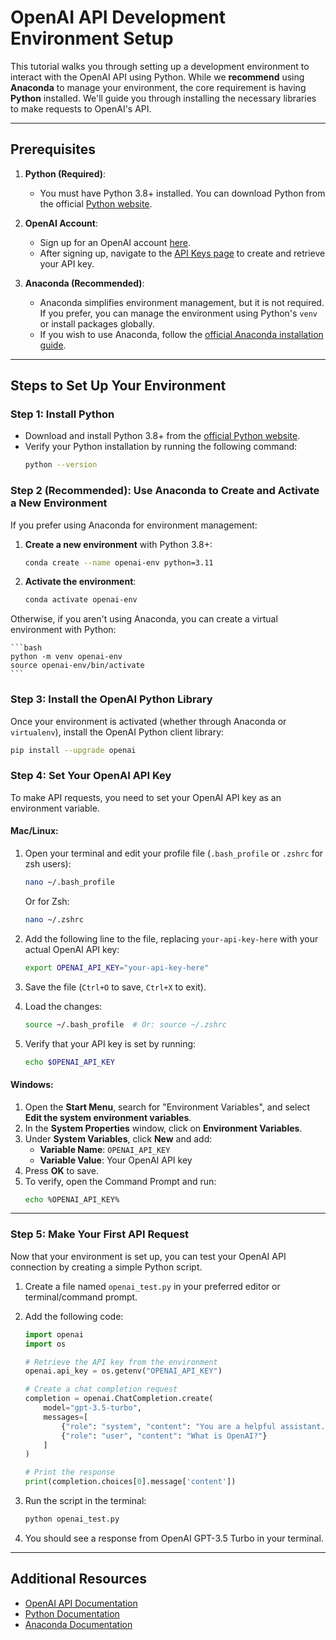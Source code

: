 # **OpenAI API Development Environment Setup**

This tutorial walks you through setting up a development environment to interact with the OpenAI API using Python. While we **recommend** using **Anaconda** to manage your environment, the core requirement is having **Python** installed. We'll guide you through installing the necessary libraries to make requests to OpenAI's API.

---

## **Prerequisites**

1. **Python (Required)**:
   - You must have Python 3.8+ installed. You can download Python from the official [Python website](https://www.python.org/downloads/).

2. **OpenAI Account**:
   - Sign up for an OpenAI account [here](https://platform.openai.com/signup).
   - After signing up, navigate to the [API Keys page](https://platform.openai.com/account/api-keys) to create and retrieve your API key.

3. **Anaconda (Recommended)**:
   - Anaconda simplifies environment management, but it is not required. If you prefer, you can manage the environment using Python's `venv` or install packages globally.
   - If you wish to use Anaconda, follow the [official Anaconda installation guide](https://docs.anaconda.com/anaconda/install/).

---

## **Steps to Set Up Your Environment**

### **Step 1: Install Python**

- Download and install Python 3.8+ from the [official Python website](https://www.python.org/downloads/).
- Verify your Python installation by running the following command:
    ```bash
    python --version
    ```

### **Step 2 (Recommended): Use Anaconda to Create and Activate a New Environment**

If you prefer using Anaconda for environment management:

1. **Create a new environment** with Python 3.8+:
    ```bash
    conda create --name openai-env python=3.11
    ```

2. **Activate the environment**:
    ```bash
    conda activate openai-env
    ```

Otherwise, if you aren't using Anaconda, you can create a virtual environment with Python:

    ```bash
    python -m venv openai-env
    source openai-env/bin/activate 
    ```


### **Step 3: Install the OpenAI Python Library**

Once your environment is activated (whether through Anaconda or `virtualenv`), install the OpenAI Python client library:

```bash
pip install --upgrade openai
```

### **Step 4: Set Your OpenAI API Key**

To make API requests, you need to set your OpenAI API key as an environment variable.

#### **Mac/Linux**:

1. Open your terminal and edit your profile file (`.bash_profile` or `.zshrc` for zsh users):
    ```bash
    nano ~/.bash_profile
    ```
   Or for Zsh:
    ```bash
    nano ~/.zshrc
    ```

2. Add the following line to the file, replacing `your-api-key-here` with your actual OpenAI API key:
    ```bash
    export OPENAI_API_KEY="your-api-key-here"
    ```

3. Save the file (`Ctrl+O` to save, `Ctrl+X` to exit).
4. Load the changes:
    ```bash
    source ~/.bash_profile  # Or: source ~/.zshrc
    ```

5. Verify that your API key is set by running:
    ```bash
    echo $OPENAI_API_KEY
    ```

#### **Windows**:

1. Open the **Start Menu**, search for "Environment Variables", and select **Edit the system environment variables**.
2. In the **System Properties** window, click on **Environment Variables**.
3. Under **System Variables**, click **New** and add:
    - **Variable Name**: `OPENAI_API_KEY`
    - **Variable Value**: Your OpenAI API key
4. Press **OK** to save.
5. To verify, open the Command Prompt and run:
    ```bash
    echo %OPENAI_API_KEY%
    ```

---

### **Step 5: Make Your First API Request**

Now that your environment is set up, you can test your OpenAI API connection by creating a simple Python script.

1. Create a file named `openai_test.py` in your preferred editor or terminal/command prompt.
2. Add the following code:

    ```python
    import openai
    import os

    # Retrieve the API key from the environment
    openai.api_key = os.getenv("OPENAI_API_KEY")

    # Create a chat completion request
    completion = openai.ChatCompletion.create(
        model="gpt-3.5-turbo",
        messages=[
            {"role": "system", "content": "You are a helpful assistant."},
            {"role": "user", "content": "What is OpenAI?"}
        ]
    )

    # Print the response
    print(completion.choices[0].message['content'])
    ```

3. Run the script in the terminal:
    ```bash
    python openai_test.py
    ```

4. You should see a response from OpenAI GPT-3.5 Turbo in your terminal.

---

## **Additional Resources**

- [OpenAI API Documentation](https://platform.openai.com/docs)
- [Python Documentation](https://docs.python.org/3/)
- [Anaconda Documentation](https://docs.anaconda.com/)
